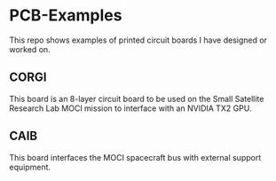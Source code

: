 # PCB-Examples
This repo shows examples of printed circuit boards I have designed or worked on.

## CORGI
This board is an 8-layer circuit board to be used on the Small Satellite Research Lab MOCI mission to interface with an NVIDIA TX2 GPU.

## CAIB
This board interfaces the MOCI spacecraft bus with external support equipment.
